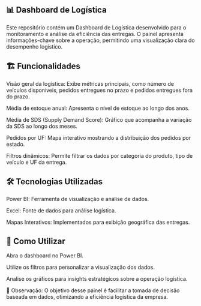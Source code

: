 ## 📊 Dashboard de Logística

Este repositório contém um Dashboard de Logística desenvolvido para o monitoramento e análise da eficiência das entregas. O painel apresenta informações-chave sobre a operação, permitindo uma visualização clara do desempenho logístico.

## 🏗️ Funcionalidades
Visão geral da logística: Exibe métricas principais, como número de veículos disponíveis, pedidos entregues no prazo e pedidos entregues fora do prazo.

Média de estoque anual: Apresenta o nível de estoque ao longo dos anos.

Média de SDS (Supply Demand Score): Gráfico que acompanha a variação da SDS ao longo dos meses.

Pedidos por UF: Mapa interativo mostrando a distribuição dos pedidos por estado.

Filtros dinâmicos: Permite filtrar os dados por categoria do produto, tipo de veículo e UF da entrega.

## 🛠️ Tecnologias Utilizadas
Power BI: Ferramenta de visualização e análise de dados.

Excel: Fonte de dados para análise logística.

Mapas Interativos: Implementados para exibição geográfica das entregas.

## 🚀 Como Utilizar
Abra o dashboard no Power BI.

Utilize os filtros para personalizar a visualização dos dados.

Analise os gráficos para insights estratégicos sobre a operação logística.

📌 Observação: O objetivo desse painel é facilitar a tomada de decisão baseada em dados, otimizando a eficiência logística da empresa.
